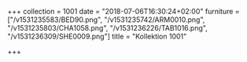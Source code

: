 +++
collection = 1001
date = "2018-07-06T16:30:24+02:00"
furniture = ["/v1531235583/BED90.png", "/v1531235742/ARM0010.png", "/v1531235803/CHA1058.png", "/v1531236226/TAB1016.png", "/v1531236309/SHE0009.png"]
title = "Kollektion 1001"

+++

